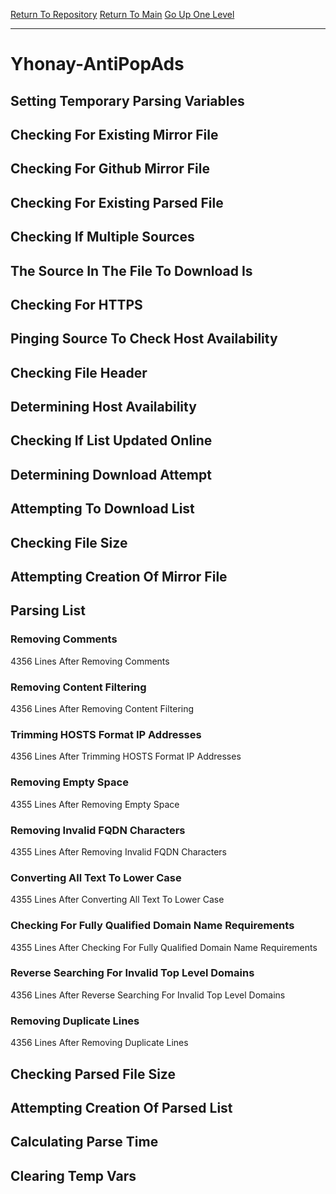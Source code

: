 [Return To Repository](https://github.com/deathbybandaid/piholeparser/)
[Return To Main](https://github.com/deathbybandaid/piholeparser/blob/master/RecentRunLogs/Mainlog.md)
[Go Up One Level](https://github.com/deathbybandaid/piholeparser/blob/master/RecentRunLogs/TopLevelScripts/30-Processing-Blacklists.md)
____________________________________
# Yhonay-AntiPopAds
## Setting Temporary Parsing Variables
## Checking For Existing Mirror File
## Checking For Github Mirror File
## Checking For Existing Parsed File
## Checking If Multiple Sources
## The Source In The File To Download Is
## Checking For HTTPS
## Pinging Source To Check Host Availability
## Checking File Header
## Determining Host Availability
## Checking If List Updated Online
## Determining Download Attempt
## Attempting To Download List
## Checking File Size
## Attempting Creation Of Mirror File
## Parsing List
### Removing Comments
4356 Lines After Removing Comments
### Removing Content Filtering
4356 Lines After Removing Content Filtering
### Trimming HOSTS Format IP Addresses
4356 Lines After Trimming HOSTS Format IP Addresses
### Removing Empty Space
4355 Lines After Removing Empty Space
### Removing Invalid FQDN Characters
4355 Lines After Removing Invalid FQDN Characters
### Converting All Text To Lower Case
4355 Lines After Converting All Text To Lower Case
### Checking For Fully Qualified Domain Name Requirements
4355 Lines After Checking For Fully Qualified Domain Name Requirements
### Reverse Searching For Invalid Top Level Domains
4356 Lines After Reverse Searching For Invalid Top Level Domains
### Removing Duplicate Lines
4356 Lines After Removing Duplicate Lines
## Checking Parsed File Size
## Attempting Creation Of Parsed List
## Calculating Parse Time
## Clearing Temp Vars
